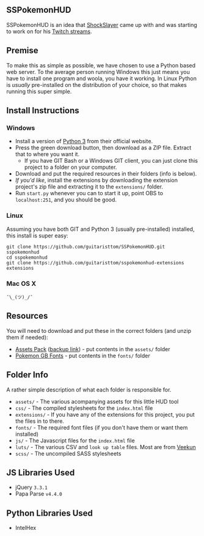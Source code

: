 SSPokemonHUD
------------

SSPokemonHUD is an idea that [ShockSlayer](https://www.youtube.com/c/shockslayer "SS's YouTube Channel") came up with and was starting to work on for his [Twitch streams](https://twitch.tv/shockslayer "SS's Twitch").

## Premise
To make this as simple as possible, we have chosen to use a Python based web server. To the average person running Windows this just means you have to install one program and woola, you have it working. In Linux Python is _usually_ pre-installed on the distribution of your choice, so that makes running this super simple.

## Install Instructions
### Windows
* Install a version of [Python 3](https://www.python.org/downloads/) from their official website.
* Press the green download button, then download as a ZIP file. Extract that to where you want it.
  * If you have GIT Bash or a Windows GIT client, you can just clone this project to a folder on your computer.
* Download and put the required resources in their folders (info is below).
* _If you'd like_, install the extensions by downloading the extension project's zip file and extracting it to the `extensions/` folder.
* Run `start.py` whenever you can to start it up, point OBS to `localhost:251`, and you should be good.

### Linux
Assuming you have both GIT and Python 3 (usually pre-installed) installed, this install is super easy:
```
git clone https://github.com/guitaristtom/SSPokemonHUD.git sspokemonhud
cd sspokemonhud
git clone https://github.com/guitaristtom/sspokemonhud-extensions extensions
```

### Mac OS X
`¯\_(ツ)_/¯`

## Resources
You will need to download and put these in the correct folders (and unzip them if needed):

* [Assets Pack](http://www.mediafire.com/file/1m8bm8mj8z1ozrd/SSPokemonHUD-assets.zip) ([backup link](https://mega.nz/#!cUlURKyA!lbQVYxW3pyC6v8rOHfxLR-IS7jMpL5FyfGWRAbc-1Dg)) - put contents in the `assets/` folder
* [Pokemon GB Fonts](http://www.fontspace.com/jackster-productions/pokemon-gb) - put contents in the `fonts/` folder

## Folder Info
A rather simple description of what each folder is responsible for.

* `assets/` - The various acompanying assets for this little HUD tool
* `css/` - The compiled stylesheets for the `index.html` file
* `extensions/` - If you have any of the extensions for this project, you put the files in to there.
* `fonts/` - The required font files (if you don't have them or want them installed)
* `js/` - The Javascript files for the `index.html` file
* `luts/` - The various CSV and `look up table` files. Most are from [Veekun](https://github.com/veekun/pokedex/tree/master/pokedex/data/csv)
* `scss/` - The uncompiled SASS stylesheets

## JS Libraries Used
* jQuery `3.3.1`
* Papa Parse `v4.4.0`

## Python Libraries Used
* IntelHex
